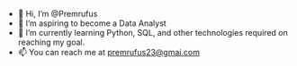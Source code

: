 - 👋 Hi, I’m @Premrufus
- 👀 I’m aspiring to become a Data Analyst
- 🌱 I’m currently learning Python, SQL, and other technologies required on reaching my goal.
- 📫 You can reach me at premrufus23@gmai.com

<!---
Premrufus/Premrufus is a ✨ special ✨ repository because its `README.md` (this file) appears on your GitHub profile.
You can click the Preview link to take a look at your changes.
--->
